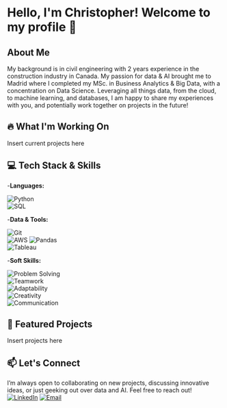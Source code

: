 # Hello, I'm Christopher! Welcome to my profile 👋

## About Me
My background is in civil engineering with 2 years experience in the construction industry in Canada. My passion for data & AI brought me to Madrid where I completed my MSc. in Business Analytics & Big Data, with a concentration on Data Science. Leveraging all things data, from the cloud, to machine learning, and databases, I am happy to share my experiences with you, and potentially work together on projects in the future! 

## 🔥 What I'm Working On
Insert current projects here

## 💻 Tech Stack & Skills 
-**Languages:**

![Python](https://img.shields.io/badge/Python-3776AB?style=flat&logo=python&logoColor=white)  
![SQL](https://img.shields.io/badge/SQL-4479A1?style=flat&logo=postgresql&logoColor=white)  

-**Data & Tools:**

![Git](https://img.shields.io/badge/Git-F05032?style=flat&logo=git&logoColor=white)  
![AWS](https://img.shields.io/badge/Amazon%20AWS-232F3E?style=for-the-badge&logo=amazon-aws&logoColor=white)
![Pandas](https://img.shields.io/badge/Pandas-150458?style=for-the-badge&logo=pandas&logoColor=white)  
![Tableau](https://img.shields.io/badge/Tableau-E97627?style=for-the-badge&logo=tableau&logoColor=white)  

-**Soft Skills:**

![Problem Solving](https://img.shields.io/badge/Problem%20Solving-FF5733?style=for-the-badge)  
![Teamwork](https://img.shields.io/badge/Teamwork-4CAF50?style=for-the-badge)  
![Adaptability](https://img.shields.io/badge/Adaptability-008080?style=for-the-badge)  
![Creativity](https://img.shields.io/badge/Creativity-FF9800?style=for-the-badge)  
![Communication](https://img.shields.io/badge/Communication-9C27B0?style=for-the-badge)  

## 📌 Featured Projects
Insert projects here 

## 📫 Let's Connect
I’m always open to collaborating on new projects, discussing innovative ideas, or just geeking out over data and AI. Feel free to reach out!
[![LinkedIn](https://img.shields.io/badge/-LinkedIn-0077B5?style=flat&logo=LinkedIn&logoColor=white)](https://linkedin.com/in/christopherstephan)
[![Email](https://img.shields.io/badge/-Email-D14836?style=flat&logo=Gmail&logoColor=white)](mailto:christopherstephan.cs@gmail.com)

